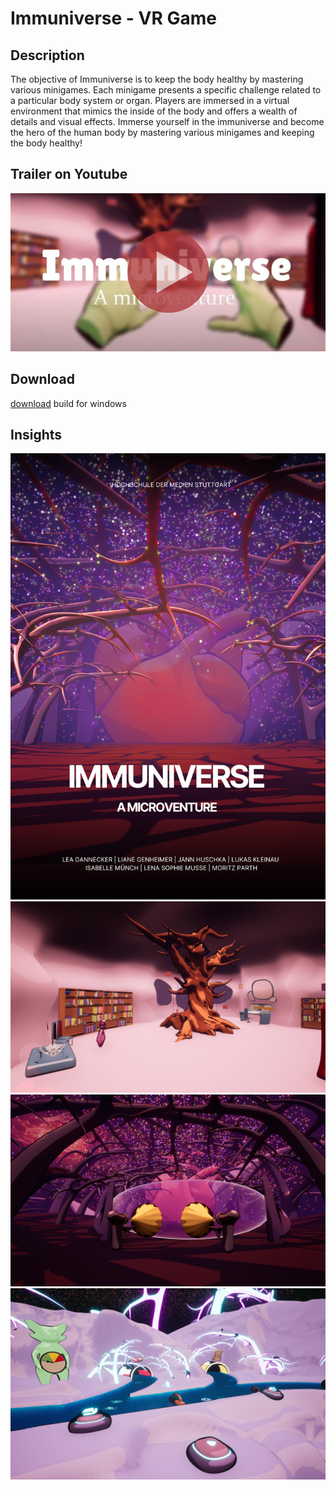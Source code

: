# Immuniverse - VR Game

## Description
The objective of Immuniverse is to keep the body healthy by mastering various minigames. Each minigame presents a specific challenge related to a particular body system or organ. Players are immersed in a virtual environment that mimics the inside of the body and offers a wealth of details and visual effects. Immerse yourself in the immuniverse and become the hero of the human body by mastering various minigames and keeping the body healthy!

## Trailer on Youtube
[![Alt text](Thumbnail.jpg)](https://youtu.be/rwwX7zoLVf8 "Immuniverse")  

## Download
[download](https://drive.google.com/drive/folders/1NTbjUPP-95CzDiBaMNmlEwosqmpLTpSw?usp=sharing) build for windows

## Insights
![Alt text](Poster.jpg)
![Alt text](Brainhub.jpg)
![Alt text](MiniGame1.jpg)
![Alt text](MiniGame2.jpg)
